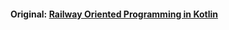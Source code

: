 #### Original: [Railway Oriented Programming in Kotlin](https://www.greenbird.com/news/railway-oriented-programming-in-kotlin)
